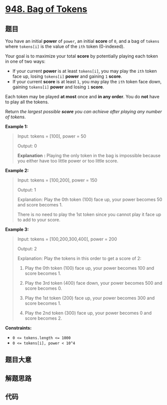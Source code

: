 # [948. Bag of Tokens](https://leetcode.com/problems/bag-of-tokens/)

## 题目

You have an initial **power** of `power`, an initial **score** of `0`, and a
bag of `tokens` where `tokens[i]` is the value of the `ith` token (0-indexed).

Your goal is to maximize your total **score** by potentially playing each
token in one of two ways:

- If your current **power** is at least `tokens[i]`, you may play the `ith` token face up, losing `tokens[i]` **power** and gaining `1` **score**.
- If your current **score** is at least `1`, you may play the `ith` token face down, gaining `tokens[i]` **power** and losing `1` **score**.

Each token may be played **at most** once and **in any order**. You do **not**
have to play all the tokens.

Return _the largest possible **score** you can achieve after playing any
number of tokens_.

**Example 1:**

> Input: tokens = [100], power = 50
>
> Output: 0
>
> **Explanation** **:** Playing the only token in the bag is impossible because you either have too little power or too little score.

**Example 2:**

> Input: tokens = [100,200], power = 150
>
> Output: 1
>
> Explanation: Play the 0th token (100) face up, your power becomes 50 and score becomes 1.
>
> There is no need to play the 1st token since you cannot play it face up to add to your score.

**Example 3:**

> Input: tokens = [100,200,300,400], power = 200
>
> Output: 2
>
> Explanation: Play the tokens in this order to get a score of 2:
>
> 1. Play the 0th token (100) face up, your power becomes 100 and score becomes 1.
>
> 2. Play the 3rd token (400) face down, your power becomes 500 and score becomes 0.
>
> 3. Play the 1st token (200) face up, your power becomes 300 and score becomes 1.
>
> 4. Play the 2nd token (300) face up, your power becomes 0 and score becomes 2.

**Constraints:**

- `0 <= tokens.length <= 1000`
- `0 <= tokens[i], power < 10^4`

## 题目大意

## 解题思路

## 代码

```javascript

```

